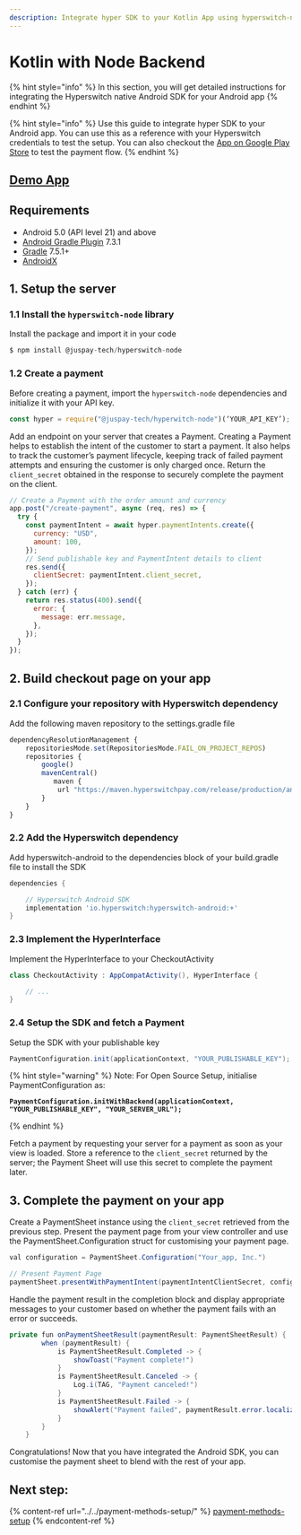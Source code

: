 ```yaml
---
description: Integrate hyper SDK to your Kotlin App using hyperswitch-node
---
```


# Kotlin with Node Backend

{% hint style="info" %}
In this section, you will get detailed instructions for integrating the Hyperswitch native Android SDK for your Android app
{% endhint %}

{% hint style="info" %}
Use this guide to integrate hyper SDK to your Android app. You can use this as a reference with your Hyperswitch credentials to test the setup. You can also checkout the [App on Google Play Store](https://play.google.com/store/apps/details?id=io.hyperswitch.hyperecom) to test the payment flow.
{% endhint %}

## [Demo App](https://github.com/aashu331998/Hyperswitch-Android-Demo-App/archive/refs/heads/main.zip)

## Requirements

* Android 5.0 (API level 21) and above
* [Android Gradle Plugin](https://developer.android.com/studio/releases/gradle-plugin) 7.3.1
* [Gradle](https://gradle.org/releases/) 7.5.1+
* [AndroidX](https://developer.android.com/jetpack/androidx/)

## 1. Setup the server

### 1.1 Install the `hyperswitch-node` library

Install the package and import it in your code

```js
$ npm install @juspay-tech/hyperswitch-node
```

### 1.2 Create a payment

Before creating a payment, import the `hyperswitch-node` dependencies and initialize it with your API key.

```js
const hyper = require("@juspay-tech/hyperwitch-node")(‘YOUR_API_KEY’);
```

Add an endpoint on your server that creates a Payment. Creating a Payment helps to establish the intent of the customer to start a payment. It also helps to track the customer’s payment lifecycle, keeping track of failed payment attempts and ensuring the customer is only charged once. Return the `client_secret` obtained in the response to securely complete the payment on the client.

```js
// Create a Payment with the order amount and currency
app.post("/create-payment", async (req, res) => {
  try {
    const paymentIntent = await hyper.paymentIntents.create({
      currency: "USD",
      amount: 100,
    });
    // Send publishable key and PaymentIntent details to client
    res.send({
      clientSecret: paymentIntent.client_secret,
    });
  } catch (err) {
    return res.status(400).send({
      error: {
        message: err.message,
      },
    });
  }
});
```

## 2. Build checkout page on your app

### 2.1 Configure your repository with Hyperswitch dependency

Add the following maven repository to the settings.gradle file

```js
dependencyResolutionManagement {
    repositoriesMode.set(RepositoriesMode.FAIL_ON_PROJECT_REPOS)
    repositories {
        google()
        mavenCentral()
           maven {
            url "https://maven.hyperswitchpay.com/release/production/android/maven/1.2.7"
        }
    }
}
```

### 2.2 Add the Hyperswitch dependency

Add hyperswitch-android to the dependencies block of your build.gradle file to install the SDK

```groovy
dependencies {

    // Hyperswitch Android SDK
    implementation 'io.hyperswitch:hyperswitch-android:+'
}
```

### 2.3 Implement the HyperInterface

Implement the HyperInterface to your CheckoutActivity

```java
class CheckoutActivity : AppCompatActivity(), HyperInterface {

    // ...
}

```

### 2.4 Setup the SDK and fetch a Payment

Setup the SDK with your publishable key

```java
PaymentConfiguration.init(applicationContext, "YOUR_PUBLISHABLE_KEY");
```

{% hint style="warning" %}
Note: For Open Source Setup, initialise PaymentConfiguration as:

<pre class="language-bash"><code class="lang-bash"><strong>PaymentConfiguration.initWithBackend(applicationContext, "YOUR_PUBLISHABLE_KEY", "YOUR_SERVER_URL");
</strong></code></pre>
{% endhint %}

Fetch a payment by requesting your server for a payment as soon as your view is loaded. Store a reference to the `client_secret` returned by the server; the Payment Sheet will use this secret to complete the payment later.

## 3. Complete the payment on your app

Create a PaymentSheet instance using the `client_secret` retrieved from the previous step. Present the payment page from your view controller and use the PaymentSheet.Configuration struct for customising your payment page.

```java
val configuration = PaymentSheet.Configuration("Your_app, Inc.")

// Present Payment Page
paymentSheet.presentWithPaymentIntent(paymentIntentClientSecret, configuration)
```

Handle the payment result in the completion block and display appropriate messages to your customer based on whether the payment fails with an error or succeeds.

```java
private fun onPaymentSheetResult(paymentResult: PaymentSheetResult) {
        when (paymentResult) {
            is PaymentSheetResult.Completed -> {
                showToast("Payment complete!")
            }
            is PaymentSheetResult.Canceled -> {
                Log.i(TAG, "Payment canceled!")
            }
            is PaymentSheetResult.Failed -> {
                showAlert("Payment failed", paymentResult.error.localizedMessage)
            }
        }
    }
```

Congratulations! Now that you have integrated the Android SDK, you can customise the payment sheet to blend with the rest of your app.&#x20;

## Next step:

{% content-ref url="../../payment-methods-setup/" %}
[payment-methods-setup](../../payment-methods-setup/)
{% endcontent-ref %}
